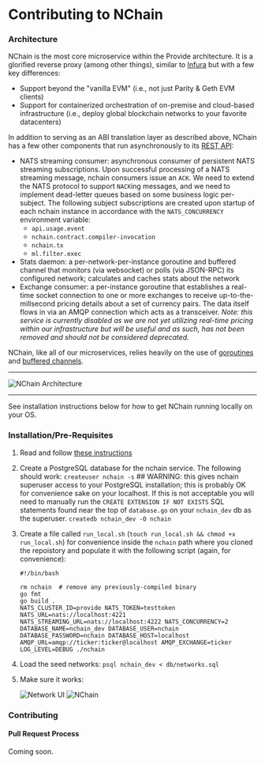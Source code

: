 # Contributing to NChain

### Architecture

NChain is the most core microservice within the Provide architecture. It is a glorified reverse proxy (among other things), similar to [Infura](https://infura.io) but with a few key differences:
* Support beyond the "vanilla EVM" (i.e., not just Parity & Geth EVM clients)
* Support for containerized orchestration of on-premise and cloud-based infrastructure (i.e., deploy global blockchain networks to your favorite datacenters)

In addition to serving as an ABI translation layer as described above, NChain has a few other components that run asynchronously to its [REST API](https://docs.provide.services/#nchain):
* NATS streaming consumer: asynchronous consumer of persistent NATS streaming subscriptions. Upon successful processing of a NATS streaming message, nchain consumers issue an `ACK`. We need to extend the NATS protocol to support `NACK`ing messages, and we need to implement dead-letter queues based on some business logic per-subject. The following subject subscriptions are created upon startup of each nchain instance in accordance with the `NATS_CONCURRENCY` environment variable:
    - `api.usage.event`
    - `nchain.contract.compiler-invocation`
    - `nchain.tx`
    - `ml.filter.exec`
* Stats daemon: a per-network-per-instance goroutine and buffered channel that monitors (via websocket) or polls (via JSON-RPC) its configured network; calculates and caches stats about the network
* Exchange consumer: a per-instance goroutine that establishes a real-time socket connection to one or more exchanges to receive up-to-the-millsecond pricing details about a set of currency pairs. The data itself flows in via an AMQP connection which acts as a transceiver. *Note: this service is currently disabled as we are not yet utilizing real-time pricing within our infrastructure but will be useful and as such, has not been removed and should not be considered deprecated.*


NChain, like all of our microservices, relies heavily on the use of [goroutines](https://gobyexample.com/goroutines) and [buffered channels](https://gobyexample.com/channel-buffering).

---

![NChain Architecture](https://github.com/provideapp/nchain/blob/dev/architecture.svg)

---

See installation instructions below for how to get NChain running locally on your OS.

### Installation/Pre-Requisites

1. Read and follow [these instructions](https://github.com/provideapp/provide/blob/dev/CONTRIBUTING.md)

2. Create a PostgreSQL database for the nchain service. The following should work:
    `createuser nchain -s` ## WARNING: this gives nchain superuser access to your PostgreSQL installation; this is probably OK for convenience sake on your localhost. If this is not acceptable you will need to manually run the `CREATE EXTENSION IF NOT EXISTS` SQL statements found near the top of `database.go` on your `nchain_dev` db as the superuser.
    `createdb nchain_dev -O nchain`

3. Create a file called `run_local.sh` (`touch run_local.sh && chmod +x run_local.sh`) for convenience inside the `nchain` path where you cloned the repoistory and populate it with the following script (again, for convenience):
    ```
    #!/bin/bash

    rm nchain  # remove any previously-compiled binary
    go fmt
    go build .
    NATS_CLUSTER_ID=provide NATS_TOKEN=testtoken NATS_URL=nats://localhost:4221 NATS_STREAMING_URL=nats://localhost:4222 NATS_CONCURRENCY=2 DATABASE_NAME=nchain_dev DATABASE_USER=nchain DATABASE_PASSWORD=nchain DATABASE_HOST=localhost AMQP_URL=amqp://ticker:ticker@localhost AMQP_EXCHANGE=ticker LOG_LEVEL=DEBUG ./nchain
    ```
    
4. Load the seed networks: `psql nchain_dev < db/networks.sql`

5. Make sure it works:

    ![Network UI](https://s3.amazonaws.com/provide.services/img/dev/nchain-setup/001-ui-network-in-sync.png)
    ![NChain](https://s3.amazonaws.com/provide.services/img/dev/nchain-setup/002-nchain-network-in-sync.png)

### Contributing

#### Pull Request Process

Coming soon.
